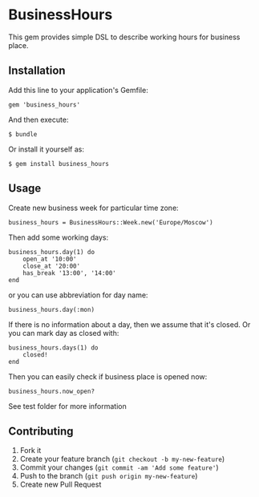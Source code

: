 # BusinessHours

This gem provides simple DSL to describe working hours for business place.

## Installation

Add this line to your application's Gemfile:

    gem 'business_hours'

And then execute:

    $ bundle

Or install it yourself as:

    $ gem install business_hours

## Usage

Create new business week for particular time zone:

    business_hours = BusinessHours::Week.new('Europe/Moscow')

Then add some working days:

    business_hours.day(1) do
        open_at '10:00'
        close_at '20:00'
        has_break '13:00', '14:00'
    end

or you can use abbreviation for day name:

    business_hours.day(:mon)

If there is no information about a day, then we assume that it's closed. Or you can mark day as closed with:

    business_hours.days(1) do
        closed!
    end

Then you can easily check if business place is opened now:

    business_hours.now_open?

See test folder for more information

## Contributing

1. Fork it
2. Create your feature branch (`git checkout -b my-new-feature`)
3. Commit your changes (`git commit -am 'Add some feature'`)
4. Push to the branch (`git push origin my-new-feature`)
5. Create new Pull Request
